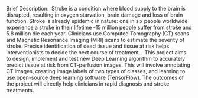 Brief Description:  Stroke is a condition where blood supply to the brain is disrupted, resulting in oxygen starvation, brain damage and loss of brain function. Stroke is already epidemic in nature: one in six people worldwide experience a stroke in their lifetime -15 million people suffer from stroke and 5.8 million die each year. Clinicians use Computed Tomography (CT) scans and Magnetic Resonance Imaging (MRI) scans to estimate the severity of stroke. Precise identification of dead tissue and tissue at risk helps interventionists to decide the next course of treatment. 
 
This project aims to design, implement and test new Deep Learning algorithm to accurately predict tissue at risk from CT-perfusion images. This will involve annotating CT images, creating image labels of two types of classes, and learning to use open-source deep learning software (TensorFlow). The outcomes of the project will directly help clinicians in rapid diagnosis and stroke treatments. 

